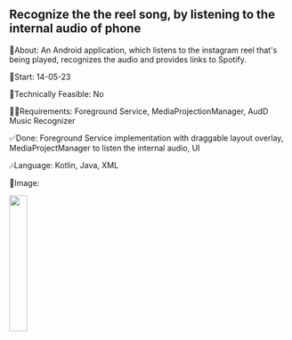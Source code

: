 ## Recognize the the reel song, by listening to the internal audio of phone

🎉About: An Android application, which listens to the instagram reel that's being played, recognizes the audio and provides links to Spotify.

📅Start: 14-05-23

🙆Technically Feasible: No

😵‍💫Requirements: Foreground Service, MediaProjectionManager, AudD Music Recognizer

✅Done: Foreground Service implementation with draggable layout overlay, MediaProjectManager to listen the internal audio, UI

🎶Language: Kotlin, Java, XML

📱Image:

<img src="https://github.com/mssandeepkamath/internal-music-recognizer/assets/90695071/3b077a1e-6c71-4041-8031-076b41dccc11" width="25%" height="25%" />



